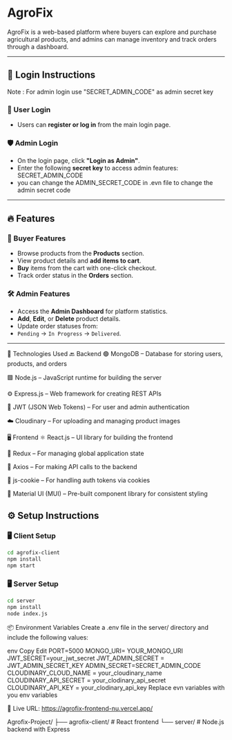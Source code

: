 # AgroFix

AgroFix is a web-based platform where buyers can explore and purchase agricultural products, and admins can manage inventory and track orders through a dashboard.

---


## 🔐 Login Instructions

Note : For admin login use "SECRET_ADMIN_CODE" as admin secret key

### 👤 User Login
- Users can **register or log in** from the main login page.

### 🛡️ Admin Login
- On the login page, click **"Login as Admin"**.
- Enter the following **secret key** to access admin features: SECRET_ADMIN_CODE
- you can change the ADMIN_SECRET_CODE in .evn file to change the admin secret code  


---

## 🔥 Features

### 🛒 Buyer Features
- Browse products from the **Products** section.
- View product details and **add items to cart**.
- **Buy** items from the cart with one-click checkout.
- Track order status in the **Orders** section.

### 🛠️ Admin Features
- Access the **Admin Dashboard** for platform statistics.
- **Add**, **Edit**, or **Delete** product details.
- Update order statuses from:
- `Pending` → `In Progress` → `Delivered`.

---


🧰 Technologies Used
🔙 Backend
🟢 MongoDB – Database for storing users, products, and orders

🟩 Node.js – JavaScript runtime for building the server

⚙️ Express.js – Web framework for creating REST APIs

🔐 JWT (JSON Web Tokens) – For user and admin authentication

☁️ Cloudinary – For uploading and managing product images

🖥️ Frontend
⚛️ React.js – UI library for building the frontend

🔄 Redux – For managing global application state

📡 Axios – For making API calls to the backend

🍪 js-cookie – For handling auth tokens via cookies

🎨 Material UI (MUI) – Pre-built component library for consistent styling


## ⚙️ Setup Instructions

### 🖥️ Client Setup

```bash
cd agrofix-client
npm install
npm start
```

### 🖥️ Server Setup

```bash
cd server
npm install
node index.js
```

📦 Environment Variables
Create a .env file in the server/ directory and include the following values:

env
Copy
Edit
PORT=5000
MONGO_URI= YOUR_MONGO_URI
JWT_SECRET=your_jwt_secret
JWT_ADMIN_SECRET = JWT_ADMIN_SECRET_KEY
ADMIN_SECRET=SECRET_ADMIN_CODE
CLOUDINARY_CLOUD_NAME = your_cloudinary_name
CLOUDINARY_API_SECRET = your_clodinary_api_secret
CLOUDINARY_API_KEY = your_clodinary_api_key
Replace evn variables with you env variables


🔗 Live URL: https://agrofix-frontend-nu.vercel.app/


Agrofix-Project/
├── agrofix-client/     # React frontend
└── server/             # Node.js backend with Express





